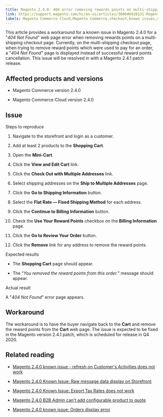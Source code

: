 ```yaml
---
title: Magento 2.4.0: 404 error removing rewards points on multi-shipping checkout
link: https://support.magento.com/hc/en-us/articles/360046920131-Magento-2-4-0-404-error-removing-rewards-points-on-multi-shipping-checkout
labels: Magento Commerce Cloud,Magento Commerce,checkout,known issues,multishipping,404 error,2.4.0,shopping cart,rewards points
---
```


This article provides a workaround for a known issue in Magento 2.4.0 for a "*404 Not Found*" web page error when removing rewards points on a multi-shipping checkout page. Currently, on the multi-shipping checkout page, when trying to remove reward points which were used to pay for an order,  a "*404 Not Found*" page is displayed instead of successful reward points cancellation. This issue will be resolved in with a Magento 2.4.1 patch release.

## Affected products and versions

* Magento Commerce version 2.4.0

* Magento Commerce Cloud version 2.4.0

## Issue

Steps to reproduce

1. Navigate to the storefront and login as a customer.

1. Add at least 2 products to the **Shopping Cart**.

1. Open the **Mini-Cart**.

1. Click the **View and Edit Cart** link.

10. Click the **Check Out with Multiple Addresses** link.

12. Select shipping addresses on the **Ship to Multiple Addresses** page.

14. Click the **Go to Shipping Information** button.

16. Select the **Flat Rate — Fixed Shipping Method** for each address.

18. Click the **Continue to Billing Information** button.

20. Check the **Use Your Reward Points** checkbox on the **Billing Information** page.

22. Click the **Go to Review Your Order** button.

24. Click the **Remove** link for any address to remove the reward points.

Expected results

* The **Shopping Cart** page should appear.

* The “*You removed the reward points from this order.*” message should appear.

Actual result

A "*404 Not Found*” error page appears.

## Workaround

The workaround is to have the buyer navigate back to the **Cart** and remove the reward points from the **Cart** web page. The issue is expected to be fixed in the Magento version 2.4.1 patch, which is scheduled for release in Q4 2020.

## Related reading

* [Magento 2.4.0 known issue - refresh on Customer's Activities does not work](https://support.magento.com/hc/en-us/articles/360046091332)

* [Magento 2.4.0 Known Issue: Raw message data display on Storefront](https://support.magento.com/hc/en-us/articles/360045804332)

* [Magento 2.4.0 Known Issue: Export Tax Rates does not work](https://support.magento.com/hc/en-us/articles/360045850032)

* [Magento 2.4.0 B2B Admin can't add configurable product to quote](https://support.magento.com/hc/en-us/articles/360046801971)

* [Magento 2.4.0 known issue: Orders display error](https://support.magento.com/hc/en-us/articles/360046802271)

